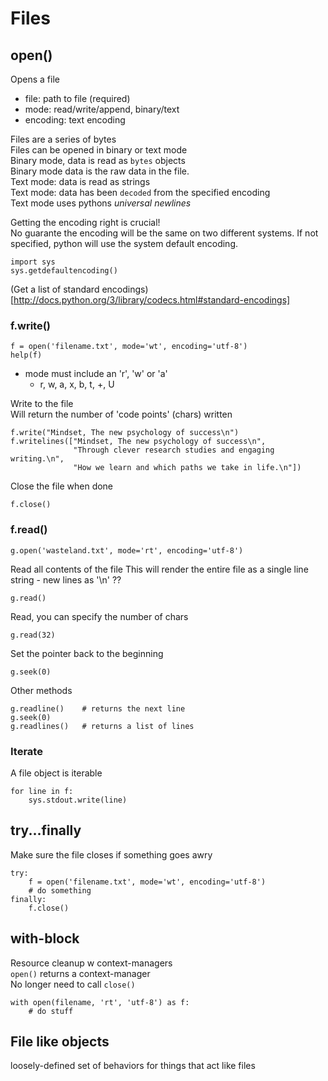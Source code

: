 # Files

## open()
Opens a file  
- file: path to file (required)
- mode: read/write/append, binary/text
- encoding: text encoding

Files are a series of bytes  
Files can be opened in binary or text mode  
Binary mode, data is read as `bytes` objects  
Binary mode data is the raw data in the file.  
Text mode: data is read as strings  
Text mode: data has been `decoded` from the specified encoding  
Text mode uses pythons _universal newlines_  

Getting the encoding right is crucial!  
No guarante the encoding will be the same on two different systems.
If not specified, python will use the system default encoding.

    import sys
    sys.getdefaultencoding()

(Get a list of standard encodings)[http://docs.python.org/3/library/codecs.html#standard-encodings]

### f.write()

    f = open('filename.txt', mode='wt', encoding='utf-8')
    help(f)

- mode must include an 'r', 'w' or 'a' 
    - r, w, a, x, b, t, +, U

Write to the file  
Will return the number of 'code points' (chars) written  

    f.write("Mindset, The new psychology of success\n")
    f.writelines(["Mindset, The new psychology of success\n",
                  "Through clever research studies and engaging writing.\n",
                  "How we learn and which paths we take in life.\n"])

Close the file when done

    f.close()



### f.read()

    g.open('wasteland.txt', mode='rt', encoding='utf-8')

Read all contents of the file
This will render the entire file as a single line string - new lines as '\n' ??

    g.read()

Read, you can specify the number of chars

    g.read(32)

Set the pointer back to the beginning

    g.seek(0)

Other methods

    g.readline()    # returns the next line
    g.seek(0)
    g.readlines()   # returns a list of lines

### Iterate
A file object is iterable

    for line in f:
        sys.stdout.write(line)

## try...finally
Make sure the file closes if something goes awry

    try:
        f = open('filename.txt', mode='wt', encoding='utf-8')
        # do something
    finally:
        f.close()

## with-block
Resource cleanup w context-managers  
`open()` returns a context-manager  
No longer need to call `close()` 

    with open(filename, 'rt', 'utf-8') as f:
        # do stuff



## File like objects
loosely-defined set of behaviors for things that act like files


